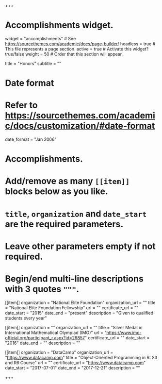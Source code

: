 +++
# Accomplishments widget.
widget = "accomplishments"  # See https://sourcethemes.com/academic/docs/page-builder/
headless = true  # This file represents a page section.
active = true  # Activate this widget? true/false
weight = 50  # Order that this section will appear.

title = "Honors"
subtitle = ""

# Date format
#   Refer to https://sourcethemes.com/academic/docs/customization/#date-format
date_format = "Jan 2006"

# Accomplishments.
#   Add/remove as many `[[item]]` blocks below as you like.
#   `title`, `organization` and `date_start` are the required parameters.
#   Leave other parameters empty if not required.
#   Begin/end multi-line descriptions with 3 quotes `"""`.

[[item]]
  organization = "National Elite Foundation"
  organization_url = ""
  title = "National Elite Foundation Fellowship"
  url = ""
  certificate_url = ""
  date_start = "2015"
  date_end = "present"
  description = "Given to qualified students every year"

[[item]]
  organization = ""
  organization_url = ""
  title = "Silver Medal in International Mathematical Olympiad (IMO)"
  url = "https://www.imo-official.org/participant_r.aspx?id=26857"
  certificate_url = ""
  date_start = "2016"
  date_end = ""
  description = ""

[[item]]
  organization = "DataCamp"
  organization_url = "https://www.datacamp.com"
  title = "Object-Oriented Programming in R: S3 and R6 Course"
  url = ""
  certificate_url = "https://www.datacamp.com"
  date_start = "2017-07-01"
  date_end = "2017-12-21"
  description = ""

+++
